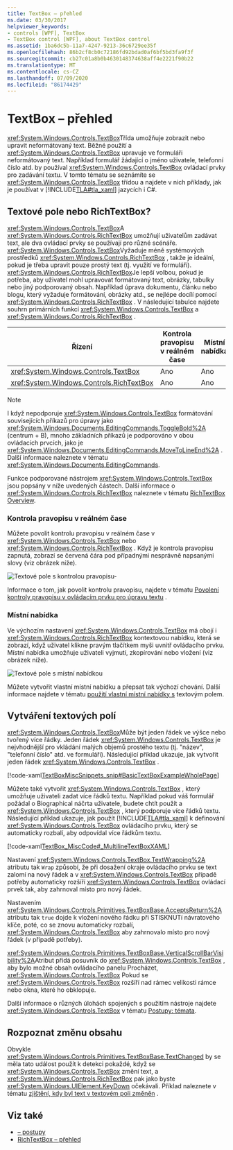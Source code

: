 ```yaml
---
title: TextBox – přehled
ms.date: 03/30/2017
helpviewer_keywords:
- controls [WPF], TextBox
- TextBox control [WPF], about TextBox control
ms.assetid: 1ba6dc5b-11a7-4247-9213-36c6729ee35f
ms.openlocfilehash: 86b2cf8cb0c72186fd92bdad0af6bf5bd3fa9f3f
ms.sourcegitcommit: cb27c01a8b0b4630148374638aff4e2221f90b22
ms.translationtype: MT
ms.contentlocale: cs-CZ
ms.lasthandoff: 07/09/2020
ms.locfileid: "86174429"
---
```

# <a name="textbox-overview"></a>TextBox – přehled
<xref:System.Windows.Controls.TextBox>Třída umožňuje zobrazit nebo upravit neformátovaný text. Běžné použití a <xref:System.Windows.Controls.TextBox> upravuje ve formuláři neformátovaný text. Například formulář žádající o jméno uživatele, telefonní číslo atd. by používal <xref:System.Windows.Controls.TextBox> ovládací prvky pro zadávání textu. V tomto tématu se seznámíte se <xref:System.Windows.Controls.TextBox> třídou a najdete v nich příklady, jak je používat v [!INCLUDE[TLA#tla_xaml](../../../../includes/tlasharptla-xaml-md.md)] jazycích i C#.  

<a name="textbox_or_richtextbox"></a>
## <a name="textbox-or-richtextbox"></a>Textové pole nebo RichTextBox?  
 <xref:System.Windows.Controls.TextBox>A <xref:System.Windows.Controls.RichTextBox> umožňují uživatelům zadávat text, ale dva ovládací prvky se používají pro různé scénáře. <xref:System.Windows.Controls.TextBox>Vyžaduje méně systémových prostředků <xref:System.Windows.Controls.RichTextBox> , takže je ideální, pokud je třeba upravit pouze prostý text (tj. využití ve formuláři). <xref:System.Windows.Controls.RichTextBox>Je lepší volbou, pokud je potřeba, aby uživatel mohl upravovat formátovaný text, obrázky, tabulky nebo jiný podporovaný obsah. Například úprava dokumentu, článku nebo blogu, který vyžaduje formátování, obrázky atd., se nejlépe docílí pomocí <xref:System.Windows.Controls.RichTextBox> . V následující tabulce najdete souhrn primárních funkcí <xref:System.Windows.Controls.TextBox> a <xref:System.Windows.Controls.RichTextBox> .  
  
|Řízení|Kontrola pravopisu v reálném čase|Místní nabídka|Formátování příkazů jako <xref:System.Windows.Documents.EditingCommands.ToggleBold%2A> (centrum + B)|<xref:System.Windows.Documents.FlowDocument>obsah, jako jsou obrázky, odstavce, tabulky atd.|  
|-------------|------------------------------|------------------|------------------------------------------------------------------------------------------------------------------------------------------------------------------------------------------------------|--------------------------------------------------------------------------------------------------------------------------------------------------------------------------------------------------|  
|<xref:System.Windows.Controls.TextBox>|Ano|Ano|Ne|Ne.|  
|<xref:System.Windows.Controls.RichTextBox>|Ano|Ano|Ano (viz [Přehled RichTextBox](richtextbox-overview.md))|Ano (viz [Přehled RichTextBox](richtextbox-overview.md))|  
  
> [!NOTE]
> I když nepodporuje <xref:System.Windows.Controls.TextBox> formátování souvisejících příkazů pro úpravy jako <xref:System.Windows.Documents.EditingCommands.ToggleBold%2A> (centrum + B), mnoho základních příkazů je podporováno v obou ovládacích prvcích, jako je <xref:System.Windows.Documents.EditingCommands.MoveToLineEnd%2A> . Další informace naleznete v tématu <xref:System.Windows.Documents.EditingCommands>.  
  
 Funkce podporované nástrojem <xref:System.Windows.Controls.TextBox> jsou popsány v níže uvedených částech. Další informace o <xref:System.Windows.Controls.RichTextBox> naleznete v tématu [RichTextBox Overview](richtextbox-overview.md).  
  
### <a name="real-time-spellchecking"></a>Kontrola pravopisu v reálném čase  
 Můžete povolit kontrolu pravopisu v reálném čase v <xref:System.Windows.Controls.TextBox> nebo <xref:System.Windows.Controls.RichTextBox> . Když je kontrola pravopisu zapnutá, zobrazí se červená čára pod případnými nesprávně napsanými slovy (viz obrázek níže).  
  
 ![Textové pole s kontrolou pravopisu&#45;](./media/editing-textbox-with-spellchecking.png "Editing_TextBox_with_Spellchecking")  
  
 Informace o tom, jak povolit kontrolu pravopisu, najdete v tématu [Povolení kontroly pravopisu v ovládacím prvku pro úpravu textu](how-to-enable-spell-checking-in-a-text-editing-control.md) .  
  
### <a name="context-menu"></a>Místní nabídka  
 Ve výchozím nastavení <xref:System.Windows.Controls.TextBox> má obojí i <xref:System.Windows.Controls.RichTextBox> kontextovou nabídku, která se zobrazí, když uživatel klikne pravým tlačítkem myši uvnitř ovládacího prvku. Místní nabídka umožňuje uživateli vyjmutí, zkopírování nebo vložení (viz obrázek níže).  
  
 ![Textové pole s místní nabídkou](./media/editing-textbox-with-context-menu.png "Editing_TextBox_with_Context_Menu")  
  
 Můžete vytvořit vlastní místní nabídku a přepsat tak výchozí chování. Další informace najdete v tématu [použití vlastní místní nabídky s](how-to-use-a-custom-context-menu-with-a-textbox.md) textovým polem.  
  
<a name="creating_textboxes"></a>
## <a name="creating-textboxes"></a>Vytváření textových polí  
 <xref:System.Windows.Controls.TextBox>Může být jeden řádek ve výšce nebo tvořený více řádky. Jeden řádek <xref:System.Windows.Controls.TextBox> je nejvhodnější pro vkládání malých objemů prostého textu (tj. "název", "telefonní číslo" atd. ve formuláři). Následující příklad ukazuje, jak vytvořit jeden řádek <xref:System.Windows.Controls.TextBox> .  
  
 [!code-xaml[TextBoxMiscSnippets_snip#BasicTextBoxExampleWholePage](~/samples/snippets/csharp/VS_Snippets_Wpf/TextBoxMiscSnippets_snip/csharp/basictextboxexample.xaml#basictextboxexamplewholepage)]  
  
 Můžete také vytvořit <xref:System.Windows.Controls.TextBox> , který umožňuje uživateli zadat více řádků textu. Například pokud váš formulář požádal o Biographical náčrta uživatele, budete chtít použít a <xref:System.Windows.Controls.TextBox> , který podporuje více řádků textu. Následující příklad ukazuje, jak použít [!INCLUDE[TLA#tla_xaml](../../../../includes/tlasharptla-xaml-md.md)] k definování <xref:System.Windows.Controls.TextBox> ovládacího prvku, který se automaticky rozbalí, aby odpovídal více řádkům textu.  
  
 [!code-xaml[TextBox_MiscCode#_MultilineTextBoxXAML](~/samples/snippets/csharp/VS_Snippets_Wpf/TextBox_MiscCode/CSharp/Window1.xaml#_multilinetextboxxaml)]  
  
 Nastavení <xref:System.Windows.Controls.TextBox.TextWrapping%2A> atributu tak `Wrap` způsobí, že při dosažení okraje ovládacího prvku se text zalomí na nový řádek a v <xref:System.Windows.Controls.TextBox> případě potřeby automaticky rozšíří <xref:System.Windows.Controls.TextBox> ovládací prvek tak, aby zahrnoval místo pro nový řádek.  
  
 Nastavením <xref:System.Windows.Controls.Primitives.TextBoxBase.AcceptsReturn%2A> atributu tak `true` dojde k vložení nového řádku při STISKNUTí návratového klíče, poté, co se znovu automaticky rozbalí, <xref:System.Windows.Controls.TextBox> aby zahrnovalo místo pro nový řádek (v případě potřeby).  
  
 <xref:System.Windows.Controls.Primitives.TextBoxBase.VerticalScrollBarVisibility%2A>Atribut přidá posuvník do <xref:System.Windows.Controls.TextBox> , aby bylo možné obsah ovládacího panelu Procházet, <xref:System.Windows.Controls.TextBox> Pokud se <xref:System.Windows.Controls.TextBox> rozšíří nad rámec velikosti rámce nebo okna, které ho obklopuje.  
  
 Další informace o různých úlohách spojených s použitím nástroje najdete <xref:System.Windows.Controls.TextBox> v tématu [Postupy: témata](textbox-how-to-topics.md).  
  
<a name="editing_commands"></a>
## <a name="detect-when-content-changes"></a>Rozpoznat změnu obsahu  
 Obvykle <xref:System.Windows.Controls.Primitives.TextBoxBase.TextChanged> by se měla tato událost použít k detekci pokaždé, když se <xref:System.Windows.Controls.TextBox> změní text, a <xref:System.Windows.Controls.RichTextBox> pak jako byste <xref:System.Windows.UIElement.KeyDown> očekávali. Příklad naleznete v tématu [zjištění, kdy byl text v textovém poli změněn](how-to-detect-when-text-in-a-textbox-has-changed.md) .  
  
## <a name="see-also"></a>Viz také

- [– postupy](textbox-how-to-topics.md)
- [RichTextBox – přehled](richtextbox-overview.md)
